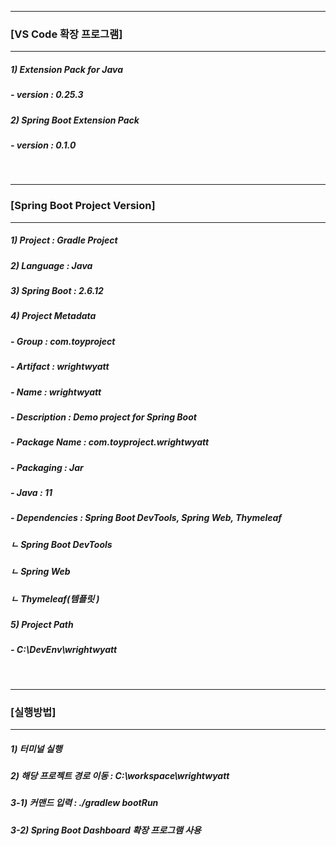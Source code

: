 <div>
    <hr>
    <h3>[VS Code 확장 프로그램]</h3>
    <hr>
        <h5>  1) Extension Pack for Java</h5>
        <h5>    - version : 0.25.3</h5>
        <h5>  2) Spring Boot Extension Pack</h5>
        <h5>    - version : 0.1.0</h5>
</div>

<br>

<div>
    <hr>
    <h3>[Spring Boot Project Version]</h3>
    <hr>
        <h5> 1) Project : Gradle Project</h5>
        <h5> 2) Language : Java</h5>
        <h5> 3) Spring Boot : 2.6.12</h5>
        <h5> 4) Project Metadata</h5>
        <h5>    - Group        : com.toyproject</h5>
        <h5>    - Artifact     : wrightwyatt</h5>
        <h5>    - Name         : wrightwyatt</h5>
        <h5>    - Description  : Demo project for Spring Boot</h5>
        <h5>    - Package Name : com.toyproject.wrightwyatt</h5>
        <h5>    - Packaging    : Jar</h5>
        <h5>    - Java         : 11</h5>
        <h5>    - Dependencies : Spring Boot DevTools, Spring Web, Thymeleaf</h5>
        <h5>        ㄴ Spring Boot DevTools</h5>
        <h5>        ㄴ Spring Web</h5>
        <h5>        ㄴ Thymeleaf(템플릿 )</h5>
        <h5> 5) Project Path</h5>
        <h5>    - C:\DevEnv\wrightwyatt</h5>
</div>

<br>

<div>
    <hr>
    <h3>[실행방법]</h3>
    <hr>
        <h5> 1) 터미널 실행</h5>
        <h5> 2) 해당 프로젝트 경로 이동 : C:\workspace\wrightwyatt</h5>
        <h5> 3-1) 커맨드 입력 : ./gradlew bootRun</h5>
        <h5> 3-2) Spring Boot Dashboard 확장 프로그램 사용</h5>
</div>
